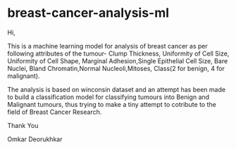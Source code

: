 # breast-cancer-analysis-ml
Hi,

  This is a machine learning model for analysis of breast cancer as per following attributes of the tumour-
    Clump Thickness, Uniformity of Cell Size, Uniformity of Cell Shape, Marginal Adhesion,Single Epithelial Cell Size, Bare Nuclei,
    Bland Chromatin,Normal Nucleoli,Mitoses, Class(2 for benign, 4 for malignant).
    
  
  The analysis is based on winconsin dataset and an attempt has been made to build a classification model for classifying tumours
  into Benign and Malignant tumours, thus trying to make a tiny attempt to cotribute to the field of Breast Cancer Research.
  
  Thank You
  
  Omkar Deorukhkar
  

